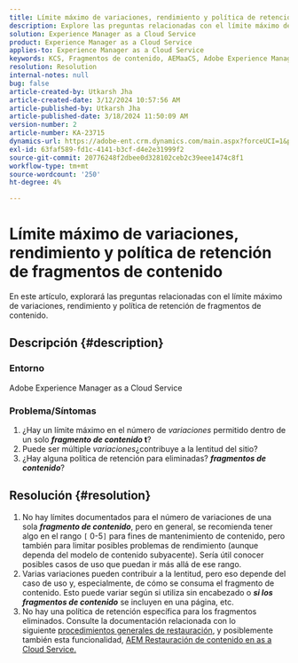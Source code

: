 ```yaml
---
title: Límite máximo de variaciones, rendimiento y política de retención de fragmentos de contenido
description: Explore las preguntas relacionadas con el límite máximo de variaciones, el rendimiento y la política de retención de fragmentos de contenido.
solution: Experience Manager as a Cloud Service
product: Experience Manager as a Cloud Service
applies-to: Experience Manager as a Cloud Service
keywords: KCS, Fragmentos de contenido, AEMaaCS, Adobe Experience Manager
resolution: Resolution
internal-notes: null
bug: false
article-created-by: Utkarsh Jha
article-created-date: 3/12/2024 10:57:56 AM
article-published-by: Utkarsh Jha
article-published-date: 3/18/2024 11:50:09 AM
version-number: 2
article-number: KA-23715
dynamics-url: https://adobe-ent.crm.dynamics.com/main.aspx?forceUCI=1&pagetype=entityrecord&etn=knowledgearticle&id=fcf6705a-5fe0-ee11-904d-6045bd0063aa
exl-id: 63faf589-fd1c-4141-b3cf-d4e2e31999f2
source-git-commit: 20776248f2dbee0d328102ceb2c39eee1474c8f1
workflow-type: tm+mt
source-wordcount: '250'
ht-degree: 4%

---
```


# Límite máximo de variaciones, rendimiento y política de retención de fragmentos de contenido


En este artículo, explorará las preguntas relacionadas con el límite máximo de variaciones, rendimiento y política de retención de fragmentos de contenido.

## Descripción {#description}


### Entorno

Adobe Experience Manager as a Cloud Service

### Problema/Síntomas

1. ¿Hay un límite máximo en el número de *variaciones* permitido dentro de un solo <b>*fragmento de contenido* t</b>?
2. Puede ser múltiple *variaciones*¿contribuye a la lentitud del sitio?
3. ¿Hay alguna política de retención para eliminadas? <b>*fragmentos de contenido</b>*?



## Resolución {#resolution}


1. No hay límites documentados para el número de variaciones de una sola <b>*fragmento de contenido</b>*, pero en general, se recomienda tener algo en el rango `[` 0-5`]`  para fines de mantenimiento de contenido, pero también para limitar posibles problemas de rendimiento (aunque dependa del modelo de contenido subyacente). Sería útil conocer posibles casos de uso que puedan ir más allá de ese rango.
2. Varias variaciones pueden contribuir a la lentitud, pero eso depende del caso de uso y, especialmente, de cómo se consuma el fragmento de contenido. Esto puede variar según si utiliza sin encabezado o <b>*si los fragmentos de contenido</b>* se incluyen en una página, etc.
3. No hay una política de retención específica para los fragmentos eliminados. Consulte la documentación relacionada con lo siguiente [procedimientos generales de restauración](https://experienceleague.adobe.com/docs/experience-cloud-kcs/kbarticles/KA-23505.html?lang=en), y posiblemente también esta funcionalidad, [AEM Restauración de contenido en as a Cloud Service.](https://experienceleague.adobe.com/docs/experience-manager-cloud-service/content/operations/restore.html?lang=es)
